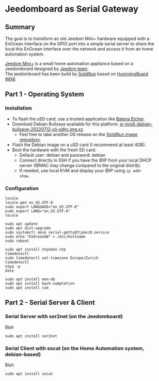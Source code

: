 # Jeedomboard as Serial Gateway

## Summary
The goal is to transform an old Jeedom Mini+ hardware equipped with a EnOcean interface on the GPIO port into a simple serial server to share the local this EnOcean interface over the network and access it from an home automation system.
  
[Jeedom Mini+](https://blog.jeedom.com/1193-presentation-de-la-box-jeedom-mini/) is a small home automation appliance based on a Jeedomboard designed by [Jeedom team](https://www.jeedom.com).  
The jeedomboard has been build by [SolidRun](https://www.solid-run.com) based on [HummingBoard iMX6](https://solidrun.atlassian.net/wiki/spaces/developer/pages/197493454/i.MX6+Based+Products).

## Part 1 - Operating System
### Installation
- To flash the uSD card, use a trusted application like [Balena Etcher](https://www.balena.io/etcher/).
- Download Debian Bullseye available for this platform: [sr-imx6-debian-bullseye-20220712-cli-sdhc.img.xz](https://solid-run-images.sos-de-fra-1.exo.io/IMX6/Debian/sr-imx6-debian-bullseye-20220712-cli-sdhc.img.xz).
  - Feel free to take another OS release on the [SolidRun image repository](https://images.solid-run.com/IMX6/Debian).
- Flash the Debian image on a uSD card (I recommend at least 4GB).
- Boot the hardware with the fresh SD card.
  - Default user: debian and password: debian
  - Connect directly in SSH if you have the @IP from your local DHCP server (@MAC may change compared to the original distrib).
  - If needed, use local KVM and display your @IP using <code>ip addr show</code>.

### Configuration
```
locale
locale-gen en_US.UTF-8
sudo export LANGUAGE="en_US.UTF-8"
sudo export LANG="en_US.UTF-8"
locale

sudo apt update
sudo apt dist-upgrade
sudo systemctl mask serial-getty@ttymxc0.service
sudo echo "EnOceanGW" > /etc/hostname
sudo reboot

sudo apt install ntpdate ntp
timedatectl
sudo timedatectl set-timezone Europe/Zurich
timedatectl
ntpq -p
date

sudo apt install man-db
sudo apt install bash-completion
sudo apt install vim
```
  

## Part 2 - Serial Server & Client

### Serial Server with ser2net (on the Jeedomboard)
Blah
```
sudo apt install ser2net
```

### Serial Client with socat (on the Home Automation system, debian-based)
Blah
```
sudo apt install socat
```
